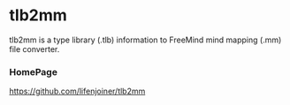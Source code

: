 # tlb2mm

tlb2mm is a type library (.tlb) information to FreeMind mind mapping (.mm) file converter.

### HomePage
https://github.com/lifenjoiner/tlb2mm
